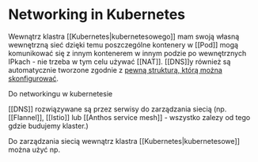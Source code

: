 # Networking in Kubernetes

Wewnątrz klastra [[Kubernetes|kubernetesowego]] mam swoją własną wewnętrzną sieć dzięki temu poszczególne kontenery w [[Pod]] mogą komunikować się z innym kontenerem w innym podzie po wewnętrznych IPkach - nie trzeba w tym celu używać [[NAT]]. [[DNS]]y również są automatycznie tworzone zgodnie z [pewną strukturą, którą można skonfigurować](https://kubernetes.io/docs/concepts/services-networking/dns-pod-service/).

Do networkingu w kubernetesie 

[[DNS]] rozwiązywane są przez serwisy do zarządzania siecią (np. [[Flannel]], [[Istio]] lub [[Anthos service mesh]] - wszystko zalezy od tego gdzie budujemy klaster.)


Do zarządzania siecią wewnątrz klastra [[Kubernetes|kubernetesowe]] można użyć np. 
